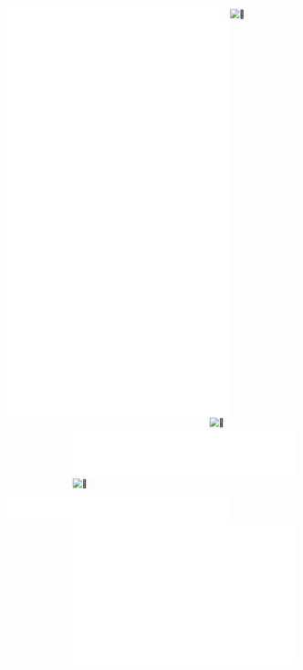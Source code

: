 [<img align="left" width="390" alt="🦑" src="https://raw.githubusercontent.com/wujunze/wujunze/main/general.svg">](#)
[<img align="right" width="150" alt="🦑" src="https://count.getloli.com/get/@:wujunze?theme=rule34">](https://www.youtube.com/watch?v=PqXPW0oBKgg)
[<img align="right" width="390" alt="🦑" src="https://raw.githubusercontent.com/wujunze/wujunze/main/medias.svg?p">](#)
<img align="right" width="390" height="31" alt="🦑" src="https://gist.githubusercontent.com/lowlighter/3c6eaedf50273adfb7a510822672f570/raw/placeholder.svg"> 

[<img align="left" width="390" alt="🦑" src="https://raw.githubusercontent.com/wujunze/wujunze/main/sponsors.svg">](https://github.com/wujunze/wujunze)
[<img align="right" width="390" alt="🦑" src="https://raw.githubusercontent.com/wujunze/wujunze/main/achievements.svg">](#)

<img width="100%" height="30" alt="🦑" src="https://gist.githubusercontent.com/lowlighter/3c6eaedf50273adfb7a510822672f570/raw/placeholder.svg"> 


<!-- The world ender: https://user-images.githubusercontent.com/22963968/130322172-4e4996cd-eb3d-4013-9fc2-47e573413310.png -->
<!-- Farewell Miura: https://user-images.githubusercontent.com/22963968/119890439-1ff29f00-bf38-11eb-8515-d0a9c3c8a6b6.png -->
<!-- First steps with JavaScript: https://user-images.githubusercontent.com/22963968/114021347-e3c48b80-9870-11eb-8bc8-998bf39b4d0d.png -->
